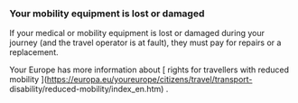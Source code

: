 ###  Your mobility equipment is lost or damaged

If your medical or mobility equipment is lost or damaged during your journey
(and the travel operator is at fault), they must pay for repairs or a
replacement.

Your Europe has more information about [ rights for travellers with reduced
mobility ](https://europa.eu/youreurope/citizens/travel/transport-
disability/reduced-mobility/index_en.htm) .
